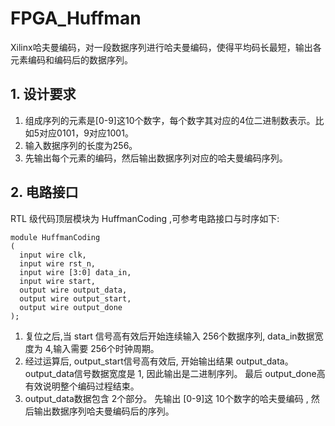 # FPGA_Huffman
Xilinx哈夫曼编码，对一段数据序列进行哈夫曼编码，使得平均码长最短，输出各元素编码和编码后的数据序列。
## 1. 设计要求
1. 组成序列的元素是[0-9]这10个数字，每个数字其对应的4位二进制数表示。比如5对应0101，9对应1001。
2. 输入数据序列的长度为256。
3. 先输出每个元素的编码，然后输出数据序列对应的哈夫曼编码序列。
## 2. 电路接口
RTL 级代码顶层模块为 HuffmanCoding ,可参考电路接口与时序如下:
```
module HuffmanCoding
(
  input wire clk,
  input wire rst_n,
  input wire [3:0] data_in,
  input wire start,
  output wire output_data,
  output wire output_start,
  output wire output_done
);
 ```
1. 复位之后,当 start 信号高有效后开始连续输入 256个数据序列, data_in数据宽度为 4,输入需要 256个时钟周期。
2. 经过运算后, output_start信号高有效后, 开始输出结果 output_data。 output_data信号数据宽度是 1, 因此输出是二进制序列。 最后 output_done高有效说明整个编码过程结束。
3. output_data数据包含 2个部分。 先输出 [0-9]这 10个数字的哈夫曼编码 , 然后输出数据序列哈夫曼编码后的序列。
